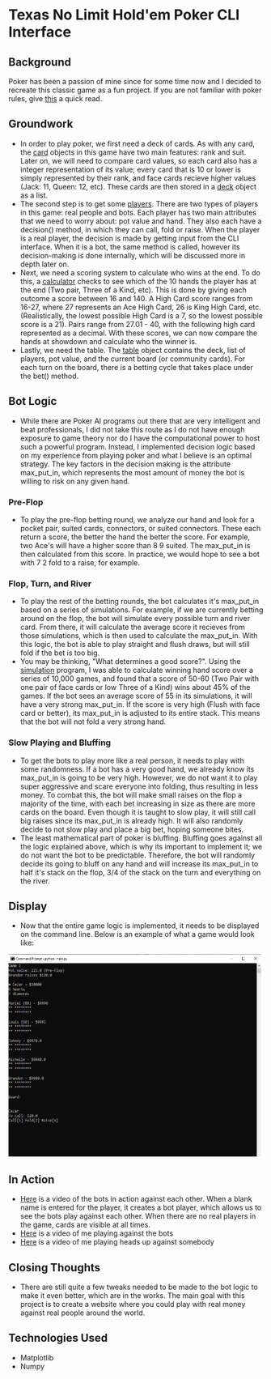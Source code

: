 # Texas No Limit Hold'em Poker CLI Interface

## Background
Poker has been a passion of mine since for some time now and I decided to recreate this classic game as a fun project. If you are not familiar with poker rules, give [this](https://www.pokernews.com/poker-rules/texas-holdem.htm#:~:text=In%20a%20game%20of%20no-limit%20Texas%20hold%27em%2C%20the,raise%20is%20always%20exactly%20twice%20the%20big%20blind.) a quick read.

## Groundwork

 - In order to play poker, we first need a deck of cards. As with any card, the [card](https://github.com/cezar-r/poker/blob/main/src/cards.py) objects in this game have two main features: rank and suit. Later on, we will need to compare card values, so each card also has a integer representation of its value; every card that is 10 or lower is simply represented by their rank, and face cards recieve higher values (Jack: 11, Queen: 12, etc). These cards are then stored in a [deck](https://github.com/cezar-r/poker/blob/main/src/deck.py) object as a list.
 - The second step is to get some [players](https://github.com/cezar-r/poker/blob/main/src/player.py). There are two types of players in this game: real people and bots. Each player has two main attributes that we need to worry about: pot value and hand. They also each have a decision() method, in which they can call, fold or raise. When the player is a real player, the decision is made by getting input from the CLI interface. When it is a bot, the same method is called, however its decision-making is done internally, which will be discussed more in depth later on.
 - Next, we need a scoring system to calculate who wins at the end. To do this, a [calculator](https://github.com/cezar-r/poker/blob/main/src/winner_calculator.py) checks to see which of the 10 hands the player has at the end (Two pair, Three of a Kind, etc). This is done by giving each outcome a score between 16 and 140. A High Card score ranges from 16-27, where 27 represents an Ace High Card, 26 is King High Card, etc. (Realistically, the lowest possible High Card is a 7, so the lowest possible score is a 21). Pairs range from 27.01 - 40, with the following high card represented as a decimal. With these scores, we can now compare the hands at showdown and calculate who the winner is.
 - Lastly, we need the table. The [table](https://github.com/cezar-r/poker/blob/main/src/table.py) object contains the deck, list of players, pot value, and the current board (or community cards). For each turn on the board, there is a betting cycle that takes place under the bet() method. 
 
 ## Bot Logic
  - While there are Poker AI programs out there that are very intelligent and beat professionals, I did not take this route as I do not have enough exposure to game theory nor do I have the computational power to host such a powerful program. Instead, I implemented decision logic based on my experience from playing poker and what I believe is an optimal strategy. The key factors in the decision making is the attribute max_put_in, which represents the most amount of money the bot is willing to risk on any given hand.
 
 ### Pre-Flop
  - To play the pre-flop betting round, we analyze our hand and look for a pocket pair, suited cards, connectors, or suited connectors. These each return a score, the better the hand the better the score. For example, two Ace's will have a higher score than 8 9 suited. The max_put_in is then calculated from this score. In practice, we would hope to see a bot with 7 2 fold to a raise, for example.

### Flop, Turn, and River
 - To play the rest of the betting rounds, the bot calculates it's max_put_in based on a series of simulations. For example, if we are currently betting around on the flop, the bot will simulate every possible turn and river card. From there, it will calculate the average score it recieves from those simulations, which is then used to calculate the max_put_in. With this logic, the bot is able to play straight and flush draws, but will still fold if the bet is too big.
 - You may be thinking, "What determines a good score?". Using the [simulation](https://github.com/cezar-r/poker/blob/main/src/simulations.py) program, I was able to calculate winning hand score over a series of 10,000 games, and found that a score of 50-60 (Two Pair with one pair of face cards or low Three of a Kind) wins about 45% of the games. If the bot sees an average score of 55 in its simulations, it will have a very strong max_put_in. If the score is very high (Flush with face card or better), its max_put_in is adjusted to its entire stack. This means that the bot will not fold a very strong hand. 

### Slow Playing and Bluffing
 - To get the bots to play more like a real person, it needs to play with some randomness. If a bot has a very good hand, we already know its max_put_in is going to be very high. However, we do not want it to play super aggressive and scare everyone into folding, thus resulting in less money. To combat this, the bot will make small raises on the flop a majority of the time, with each bet increasing in size as there are more cards on the board. Even though it is taught to slow play, it will still call big raises since its max_put_in is already high. It will also randomly decide to not slow play and place a big bet, hoping someone bites.
 - The least mathematical part of poker is bluffing. Bluffing goes against all the logic explained above, which is why its important to implement it; we do not want the bot to be predictable. Therefore, the bot will randomly decide its going to bluff on any hand and will increase its max_put_in to half it's stack on the flop, 3/4 of the stack on the turn and everything on the river. 

## Display
 - Now that the entire game logic is implemented, it needs to be displayed on the command line. Below is an example of what a game would look like:
<img src = "https://github.com/cezar-r/poker/blob/main/cli_poker.png" width = 500 height = 400> 

## In Action
 - [Here](https://youtu.be/v9OCOeNVRB0) is a video of the bots in action against each other. When a blank name is entered for the player, it creates a bot player, which allows us to see the bots play against each other. When there are no real players in the game, cards are visible at all times.
 - [Here](https://youtu.be/5cnmK71ml3A) is a video of me playing against the bots
 - [Here](https://youtu.be/VgU-eqv-a_Q) is a video of me playing heads up against somebody

## Closing Thoughts
 - There are still quite a few tweaks needed to be made to the bot logic to make it even better, which are in the works. The main goal with this project is to create a website where you could play with real money against real people around the world.

## Technologies Used
 - Matplotlib
 - Numpy
